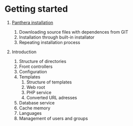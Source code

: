 Getting started
=================

1. [Panthera installation](https://github.com/Panthera-Framework/panthera-docs/edit/master/src/en/panthera-installation/index.md)
    1. Downloading source files with dependences from GIT
    2. Installation through built-in installator
    3. Repeating installation process

2. Introduction
    1. Structure of directories
    2. Front controllers
    3. Configuration
    4. Templates
        1. Structure of templates
        2. Web root
        3. PHP service
        4. Converted URL adresses
    5. Database service
    6. Cache memory
    7. Languages
    8. Management of users and groups
